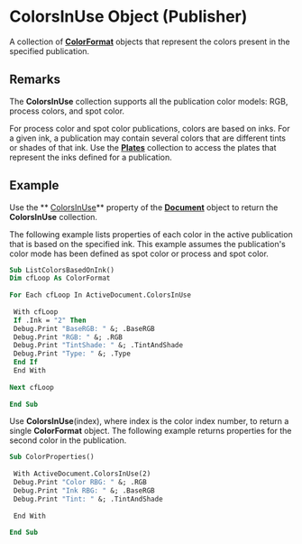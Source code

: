 
# ColorsInUse Object (Publisher)

A collection of  **[ColorFormat](659069e1-e359-94d7-de06-a1d98378193b.md)** objects that represent the colors present in the specified publication.


## Remarks

The  **ColorsInUse** collection supports all the publication color models: RGB, process colors, and spot color.

For process color and spot color publications, colors are based on inks. For a given ink, a publication may contain several colors that are different tints or shades of that ink. Use the  **[Plates](7da44b06-c94f-dadc-da91-09b757d5a076.md)** collection to access the plates that represent the inks defined for a publication.


## Example

Use the  ** [ColorsInUse](http://msdn.microsoft.com/library/b018ffbc-b848-c0d0-19fa-df053e45260d%28Office.15%29.aspx)** property of the **[Document](44f02255-ff5b-bcfe-900f-61c8fdf61ef3.md)** object to return the **ColorsInUse** collection.

The following example lists properties of each color in the active publication that is based on the specified ink. This example assumes the publication's color mode has been defined as spot color or process and spot color.




```vb
Sub ListColorsBasedOnInk() 
Dim cfLoop As ColorFormat 
 
For Each cfLoop In ActiveDocument.ColorsInUse 
 
 With cfLoop 
 If .Ink = "2" Then 
 Debug.Print "BaseRGB: " &; .BaseRGB 
 Debug.Print "RGB: " &; .RGB 
 Debug.Print "TintShade: " &; .TintAndShade 
 Debug.Print "Type: " &; .Type 
 End If 
 End With 
 
Next cfLoop 
 
End Sub
```

Use  **ColorsInUse**(index), where index is the color index number, to return a single  **ColorFormat** object. The following example returns properties for the second color in the publication.




```vb
Sub ColorProperties() 
 
 With ActiveDocument.ColorsInUse(2) 
 Debug.Print "Color RBG: " &; .RGB 
 Debug.Print "Ink RBG: " &; .BaseRGB 
 Debug.Print "Tint: " &; .TintAndShade 
 
 End With 
 
End Sub
```

